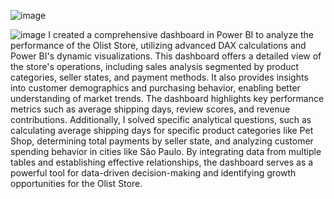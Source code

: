 
![image](https://github.com/user-attachments/assets/81ce3028-f03f-455a-bba8-bdad4364e1f4)

![image](https://github.com/user-attachments/assets/9138d15a-e9ba-4a0e-86cf-128a7c97b79d)
I created a comprehensive dashboard in Power BI to analyze the performance of the Olist Store, utilizing advanced DAX calculations and Power BI's dynamic visualizations. This dashboard offers a detailed view of the store's operations, including sales analysis segmented by product categories, seller states, and payment methods. It also provides insights into customer demographics and purchasing behavior, enabling better understanding of market trends. The dashboard highlights key performance metrics such as average shipping days, review scores, and revenue contributions. Additionally, I solved specific analytical questions, such as calculating average shipping days for specific product categories like Pet Shop, determining total payments by seller state, and analyzing customer spending behavior in cities like São Paulo. By integrating data from multiple tables and establishing effective relationships, the dashboard serves as a powerful tool for data-driven decision-making and identifying growth opportunities for the Olist Store.
